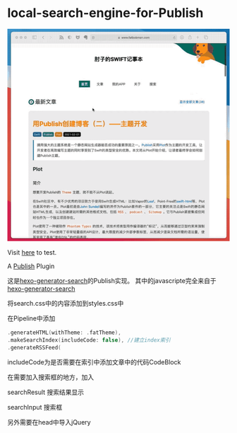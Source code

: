 # local-search-engine-for-Publish

![Demo](demo.gif)

Visit [here](https://www.fatbobman.com/tags/) to test.

A [Publish](https://github.com/JohnSundell/Publish) Plugin

这是[hexo-generator-search](https://github.com/wzpan/hexo-generator-search)的Publish实现。
其中的javascripte完全来自于[hexo-generator-search](https://github.com/wzpan/hexo-generator-search)

将search.css中的内容添加到styles.css中

在Pipeline中添加

```swift
.generateHTML(withTheme: .fatTheme),
.makeSearchIndex(includeCode: false), //建立index索引
.generateRSSFeed(
```

includeCode为是否需要在索引中添加文章中的代码CodeBlock

在需要加入搜索框的地方，加入

searchResult 搜索结果显示

searchInput 搜索框

另外需要在head中导入jQuery

